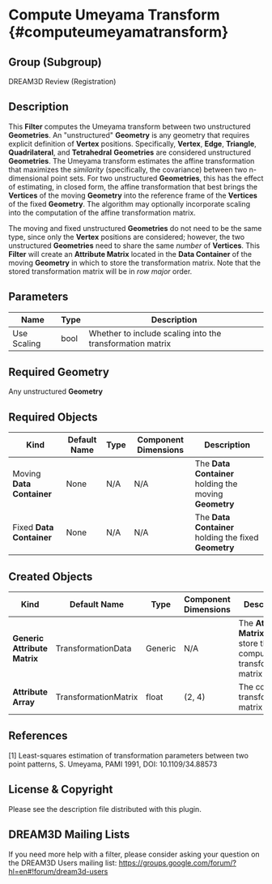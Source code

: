 Compute Umeyama Transform {#computeumeyamatransform}
=============

## Group (Subgroup) ##
DREAM3D Review (Registration)

## Description ##
This **Filter** computes the Umeyama transform between two unstructured **Geometries**.  An "unstructured" **Geometry** is any geometry that requires explicit definition of **Vertex** positions.  Specifically, **Vertex**, **Edge**, **Triangle**, **Quadrilateral**, and **Tetrahedral** **Geometries** are considered unstructured **Geometries**.  The Umeyama transform estimates the affine transformation that maximizes the _similarity_ (specifically, the covariance) between two n-dimensional point sets.  For two unstructured **Geometries**, this has the effect of estimating, in closed form, the affine transformation that best brings the **Vertices** of the moving **Geometry** into the reference frame of the **Vertices** of the fixed **Geometry**.  The algorithm may optionally incorporate scaling into the computation of the affine transformation matrix.

The moving and fixed unstructured **Geometries** do not need to be the same type, since only the **Vertex** positions are considered; however, the two unstructured **Geometries** need to share the same _number_ of **Vertices**.  This **Filter** will create an **Attribute Matrix** located in the **Data Container** of the moving **Geometry** in which to store the transformation matrix.  Note that the stored transformation matrix will be in _row major_ order.

## Parameters ##

| Name | Type | Description |
|------|------|-------------|
| Use Scaling | bool | Whether to include scaling into the transformation matrix |

## Required Geometry ###

Any unstructured **Geometry**

## Required Objects ##

| Kind | Default Name | Type | Component Dimensions | Description |
|------|--------------|------|----------------------|-------------|
| Moving **Data Container** | None | N/A | N/A | The **Data Container** holding the moving **Geometry** |
| Fixed **Data Container** | None | N/A | N/A | The **Data Container** holding the fixed **Geometry** |

## Created Objects ##

| Kind | Default Name | Type | Component Dimensions | Description |
|------|--------------|------|----------------------|-------------|
| **Generic Attribute Matrix** | TransformationData | Generic | N/A | The **Attribute Matrix** used to store the computed transformation matrix  |
| **Attribute Array** | TransformationMatrix | float | (2, 4) | The computed transformation matrix |

## References ## 

[1] Least-squares estimation of transformation parameters between two point patterns, S. Umeyama, PAMI 1991, DOI: 10.1109/34.88573

## License & Copyright ##

Please see the description file distributed with this plugin.

## DREAM3D Mailing Lists ##

If you need more help with a filter, please consider asking your question on the DREAM3D Users mailing list:
https://groups.google.com/forum/?hl=en#!forum/dream3d-users